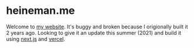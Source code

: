 # heineman.me
Welcome to [my website](https://david.heineman.me). It's buggy and broken because I origionally built it 2 years ago. Looking to give it an update this summer (2021) and build it using [next.js](https://nextjs.org/) and [vercel](https://vercel.com/home).
